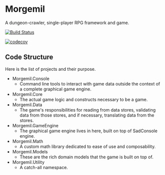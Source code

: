 # Morgemil

A dungeon-crawler, single-player RPG framework and game.

[![Build Status](https://dev.azure.com/morgemil/Game/_apis/build/status/DanielOliver.Morgemil?branchName=master)](https://dev.azure.com/morgemil/Game/_build/latest?definitionId=1&branchName=master)

[![codecov](https://codecov.io/gh/DanielOliver/Morgemil/branch/master/graph/badge.svg)](https://codecov.io/gh/DanielOliver/Morgemil)

## Code Structure

Here is the list of projects and their purpose.

* Morgemil.Console
    * Command line tools to interact with game data outside the context of a complete graphical game engine.
* Morgemil.Core
    * The actual game logic and constructs necessary to be a game.
* Morgemil.Data
    * The game's responsibilities for reading from data stores, validating data from those stores, and if necessary, translating data from the stores.
* Morgemil.GameEngine
    * The graphical game engine lives in here, built on top of SadConsole engine.
* Morgemil.Math
    * A custom math library dedicated to ease of use and composability.
* Morgemil.Models
    * These are the rich domain models that the game is built on top of.
* Morgemil.Utility
    * A catch-all namespace.


